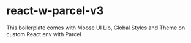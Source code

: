 # react-w-parcel-v3
This boilerplate comes with Moose UI Lib, Global Styles and Theme on custom React env with Parcel
